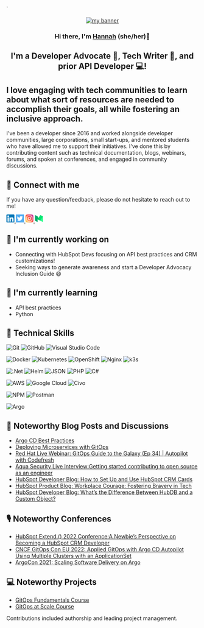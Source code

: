 `<p align="center">
  <a href="https://www.techwithhannah.com/" target="_blank" rel="noreferrer"><img src="https://user-images.githubusercontent.com/84354430/183307008-c01bbe97-d867-4aef-b688-9ed0329b3325.png" alt="my banner"></a>
</p>

<h3 align="center">
Hi there, I'm <a href="https://www.techwithhannah.com/" target="_blank" rel="noreferrer">Hannah</a> (she/her)👋
</h3>

<h2 align="center">
I'm a Developer Advocate 🤝, Tech Writer 📝, and prior API Developer 💻!
</h2>

## I love engaging with tech communities to learn about what sort of resources are needed to accomplish their goals, all while fostering an inclusive approach.

<p>I've been a developer since 2016 and worked alongside developer communities, large corporations, small start-ups, and mentored students who have allowed me to support their initiatives. I've done this by contributing content such as technical documentation, blogs, webinars, forums, and spoken at conferences, and engaged in community discussions.</p>

## 🤝 Connect with me

If you have any question/feedback, please do not hesitate to reach out to me!

<a href="https://www.linkedin.com/in/hannahseligson/">
  <img src="https://github.com/hseligson1/hseligson1/blob/main/images/linkedin.png" alt="Hannah Seligson | LinkedIn" width="21px"/>
</a>
<a href="https://twitter.com/TechWithHannah">
  <img src="https://github.com/hseligson1/hseligson1/blob/main/images/twitter.png" alt="Tech with Hannah | Twitter" width="21px"/>
</a>
<a href="https://www.instagram.com/techwithhannah/">
  <img src="https://github.com/hseligson1/hseligson1/blob/main/images/instagram.png" alt="Tech with Hannah | Instagram" width="21px"/>
</a>
<a href="https://medium.com/@tech-with-hannah">
  <img src="https://github.com/hseligson1/hseligson1/blob/main/images/medium.png" alt="Tech with Hannah | Medium" width="21px"/>
</a>
</br>

## 🔭 I'm currently working on

- Connecting with HubSpot Devs focusing on API best practices and CRM customizations!
- Seeking ways to generate awareness and start a Developer Advocacy Inclusion Guide 😄

## 🌱 I'm currently learning

- API best practices
- Python

## 💼 Technical Skills

![Git](https://img.shields.io/badge/git-%23F05033.svg?style=for-the-badge&logo=git&logoColor=white)
![GitHub](https://img.shields.io/badge/github-%23121011.svg?style=for-the-badge&logo=github&logoColor=white)
![Visual Studio Code](https://img.shields.io/badge/VisualStudioCode-0078d7.svg?style=for-the-badge&logo=visual-studio-code&logoColor=white)

![Docker](https://img.shields.io/badge/docker-0db7ed.svg?style=for-the-badge&logo=docker&logoColor=white)
![Kubernetes](https://img.shields.io/badge/kubernetes-326ce5.svg?style=for-the-badge&logo=kubernetes&logoColor=white)
![OpenShift](https://img.shields.io/badge/openshift-DD0031.svg?style=for-the-badge&logo=openshift&logoColor=white)
![Nginx](https://img.shields.io/badge/nginx-009639.svg?style=for-the-badge&logo=nginx&logoColor=white)
![k3s](https://img.shields.io/badge/k3s-FFC61C.svg?style=for-the-badge&logo=&logoColor=white)

![.Net](https://img.shields.io/badge/dotnet-512BD4.svg?style=for-the-badge&logo=dotnet&logoColor=white)
![Helm](https://img.shields.io/badge/helm-0F1689.svg?style=for-the-badge&logo=helm&logoColor=white)
![JSON](https://img.shields.io/badge/json-000000.svg?style=for-the-badge&logo=json&logoColor=white)
![PHP](https://img.shields.io/badge/php-777BB4.svg?style=for-the-badge&logo=php&logoColor=white)
![C#](https://img.shields.io/badge/csharp-239120.svg?style=for-the-badge&logo=csharp&logoColor=white)

![AWS](https://img.shields.io/badge/AWS-FF9900.svg?style=for-the-badge&logo=amazon-aws&logoColor=white)
![Google Cloud](https://img.shields.io/badge/GoogleCloud-4285F4.svg?style=for-the-badge&logo=google-cloud&logoColor=white)
![Civo](https://img.shields.io/badge/civo-239DFF.svg?style=for-the-badge&logo=civo&logoColor=white)

![NPM](https://img.shields.io/badge/npm-CB3837.svg?style=for-the-badge&logo=npm&logoColor=white)
![Postman](https://img.shields.io/badge/postman-2C8EBB.svg?style=for-the-badge&logo=postman&logoColor=white)

![Argo](https://img.shields.io/badge/argo-EF7B4D.svg?style=for-the-badge&logo=argo&logoColor=white)


## 📝 Noteworthy Blog Posts and Discussions

- [Argo CD Best Practices](https://medium.com/containers-101/best-practices-for-argo-cd-8253bcd31897)
- [Deploying Microservices with GitOps](https://medium.com/containers-101/deploying-microservices-with-gitops-f80d46ed72d6)
- [Red Hat Live Webinar: GitOps Guide to the Galaxy (Ep 34) | Autopilot with Codefresh](https://youtu.be/APWI1SolwXM)
- [Aqua Security Live Interview:Getting started contributing to open source as an engineer](https://youtu.be/v58p413lkEM)
- [HubSpot Developer Blog: How to Set Up and Use HubSpot CRM Cards](https://developers.hubspot.com/blog/how-to-set-up-and-use-hubspot-crm-cards)
- [HubSpot Product Blog: Workplace Courage: Fostering Bravery in Tech](https://product.hubspot.com/blog/workplace-courage)
- [HubSpot Developer Blog: What’s the Difference Between HubDB and a Custom Object?](https://developers.hubspot.com/blog/whats-the-difference-between-hubdb-and-a-custom-object)

## 🎙 Noteworthy Conferences

- [HubSpot Extend.() 2022 Conference:A Newbie’s Perspective on Becoming a HubSpot CRM Developer](https://youtu.be/7lILDFcQCyE)
- [CNCF GitOps Con EU 2022: Applied GitOps with Argo CD Autopilot Using Multiple Clusters with an ApplicationSet](https://youtu.be/r3k2qI2NDsA)
- [ArgoCon 2021: Scaling Software Delivery on Argo](https://www.youtube.com/watch?v=hS_y4SxiPME)

## 💻 Noteworthy Projects

- [GitOps Fundamentals Course](https://learning.codefresh.io/)
- [GitOps at Scale Course](https://learning.codefresh.io/)

Contributions included authorship and leading project management.
